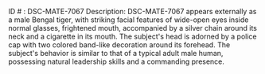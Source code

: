 ID # : DSC-MATE-7067
Description: DSC-MATE-7067 appears externally as a male Bengal tiger, with striking facial features of wide-open eyes inside normal glasses, frightened mouth, accompanied by a silver chain around its neck and a cigarette in its mouth. The subject's head is adorned by a police cap with two colored band-like decoration around its forehead. The subject's behavior is similar to that of a typical adult male human, possessing natural leadership skills and a commanding presence.